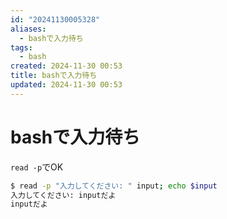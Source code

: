 ```yaml
---
id: "20241130005328"
aliases:
  - bashで入力待ち
tags:
  - bash
created: 2024-11-30 00:53
title: bashで入力待ち
updated: 2024-11-30 00:53
---
```


# bashで入力待ち

`read -p`でOK

```bash
$ read -p "入力してください: " input; echo $input
入力してください: inputだよ
inputだよ
```
